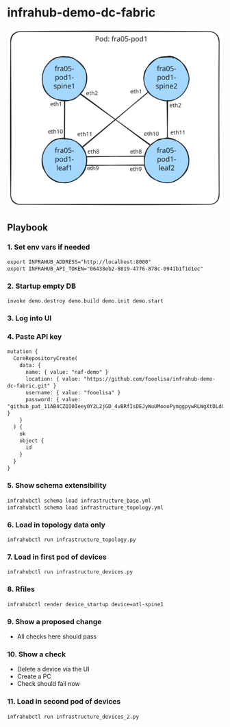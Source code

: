 # infrahub-demo-dc-fabric

![infrahub-demo-dc-fabric drawing](./infrahub-demo-dc-fabric.excalidraw.svg)

## Playbook

### 1. Set env vars if needed
```
export INFRAHUB_ADDRESS="http://localhost:8000"
export INFRAHUB_API_TOKEN="06438eb2-8019-4776-878c-0941b1f1d1ec"
```
### 2. Startup empty DB
```
invoke demo.destroy demo.build demo.init demo.start 
```
### 3. Log into UI
### 4. Paste API key
```
mutation {
  CoreRepositoryCreate(
    data: {
      name: { value: "naf-demo" }
      location: { value: "https://github.com/fooelisa/infrahub-demo-dc-fabric.git" }
      username: { value: "fooelisa" }
      password: { value: "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" }
    }
  ) {
    ok
    object {
      id
    }
  }
}
```
### 5. Show schema extensibility
```
infrahubctl schema load infrastructure_base.yml
infrahubctl schema load infrastructure_topology.yml
```
### 6. Load in topology data only
```
infrahubctl run infrastructure_topology.py
```
### 7. Load in first pod of devices 
```
infrahubctl run infrastructure_devices.py
```
### 8. Rfiles
```
infrahubctl render device_startup device=atl-spine1
```
### 9. Show a proposed change
  - All checks here should pass
### 10. Show a check 
  - Delete a device via the UI
  - Create a PC
  - Check should fail now
### 11. Load in second pod of devices
```
infrahubctl run infrastructure_devices_2.py
```